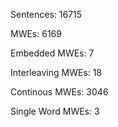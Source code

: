 Sentences: 16715

MWEs: 6169

Embedded MWEs: 7

Interleaving MWEs: 18

Continous MWEs: 3046

Single Word MWEs: 3